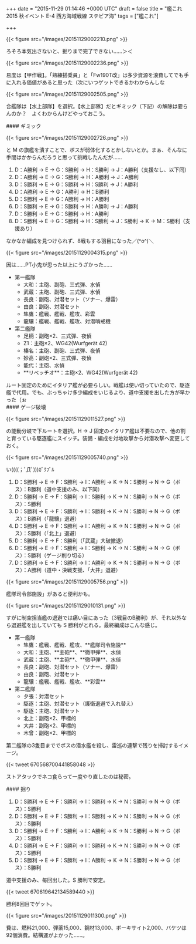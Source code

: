 
+++
date = "2015-11-29 01:14:46 +0000 UTC"
draft = false
title = "艦これ 2015 秋イベント E-4 西方海域戦線 ステビア海"
tags = ["艦これ"]

+++


{{< figure src="/images/20151129002210.png"  >}}

ろそろ本気出さないと、掘りまで完了できない……＞＜

{{< figure src="/images/20151129002236.png"  >}}

易度は【甲作戦】。「熟練搭乗員」と「Fw190T改」は多少資源を浪費してでも手に入れる価値があると思った（次にいつゲットできるかわからんしな

{{< figure src="/images/20151129002505.png"  >}}

合艦隊は【水上部隊】を選択。【水上部隊】だとギミック（下記）の解除は要らんのか？　よくわからんけどやっておこう。

<div class="section">
    #### ギミック
    

{{< figure src="/images/20151129002726.png"  >}}

 と M の旗艦を潰すことで、ボスが弱体化するとかしないとか。まぁ、そんなに手間はかからんだろうと思って挑戦したんだが……

<ol>
<li>D：A勝利 → E → G：S勝利 → H：S勝利 → J：A勝利（支援なし、以下同）</li>
<li>D：A勝利 → E → G：S勝利 → H：A勝利 → J：A勝利</li>
<li>D：S勝利 → E → G：S勝利 → H：S勝利 → J：A勝利</li>
<li>D：A勝利 → E → G：A勝利 → H：B勝利</li>
<li>D：S勝利 → E → G：A勝利 → H：A勝利</li>
<li>D：S勝利 → E → G：S勝利 → H：A勝利 → J：A勝利</li>
<li>D：S勝利 → E → G：S勝利 → H：A勝利</li>
<li>D：S勝利 → E → G：S勝利 → H：S勝利 → J：S勝利 → K → M：S勝利（支援あり）</li>
</ol>なかなか編成を見つけられず、8戦もする羽目になった／(^o^)＼

{{< figure src="/images/20151129004315.png"  >}}

因は……PT小鬼が思った以上にうざかった……

<ul>
<li>第一艦隊
<ul>
<li>大和：主砲、副砲、三式弾、水偵</li>
<li>武蔵：主砲、副砲、三式弾、水偵</li>
<li>長良：副砲、対潜セット（ソナー、爆雷）</li>
<li>由良：副砲、対潜セット</li>
<li>隼鷹：艦戦、艦戦、艦攻、彩雲</li>
<li>龍驤：艦戦、艦戦、艦攻、対潜哨戒機</li>
</ul></li>
<li>第二艦隊
<ul>
<li>足柄：副砲×2、三式弾、夜偵</li>
<li>Z1：主砲×2、WG42(Wurfgerät 42)</li>
<li>榛名：主砲、副砲、三式弾、夜偵</li>
<li>妙高：副砲×2、三式弾、夜偵</li>
<li>能代：主砲、水偵</li>
<li>**リベッチオ**：主砲×2、WG42(Wurfgerät 42)</li>
</ul></li>
</ul>ルート固定のためにイタリア艦が必要らしい。戦艦は使い切っていたので、駆逐艦で代用。でも、ぶっちゃけ多少編成をいじるより、道中支援を出した方が早かった（ぉ

</div>
<div class="section">
    #### ゲージ破壊
    

{{< figure src="/images/20151129011527.png"  >}}

 の能動分岐で下ルートを選択。H → J 固定のイタリア艦は不要なので、他の割と育っている駆逐艦にスイッチ。装備・編成を対地攻撃から対潜攻撃へ変更しておく。

{{< figure src="/images/20151129005740.png"  >}}

い((((；ﾟДﾟ)))ｶﾞｸﾌﾞﾙ

<ol>
<li>D：S勝利 → E → F：S勝利 → I：A勝利 → K → N：S勝利 → N → G（ボス）：B勝利（道中支援のみ、以下同）</li>
<li>D：S勝利 → E → F：S勝利 → I：S勝利 → K → N：S勝利 → N → G（ボス）：S勝利</li>
<li>D：S勝利 → E → F：S勝利 → I：S勝利 → K → N：S勝利 → N → G（ボス）：B勝利（「龍驤」退避）</li>
<li>D：S勝利 → E → F：S勝利 → I：A勝利 → K → N：S勝利 → N → G（ボス）：S勝利（「北上」退避）</li>
<li>D：S勝利 → E → F：S勝利（「武蔵」大破撤退）</li>
<li>D：S勝利 → E → F：S勝利 → I：S勝利 → K → N：S勝利 → N → G（ボス）：S勝利（ゲージ削り切る）</li>
<li>D：S勝利 → E → F：S勝利 → I：A勝利 → K → N：S勝利 → N → G（ボス）：A勝利（道中・決戦支援、「大井」退避）</li>
</ol>

{{< figure src="/images/20151129005756.png"  >}}

艦隊司令部施設」があると便利かも。

{{< figure src="/images/20151129010131.png"  >}}

すがに制空担当艦の退避では痛い目にあった（3戦目のB勝利）が、それ以外なら退避艦を出していても S 勝利がとれる。最終編成はこんな感じ。

<ul>
<li>第一艦隊
<ul>
<li>隼鷹：艦戦、艦戦、艦攻、**艦隊司令施設**</li>
<li>大和：主砲、**主砲**、**徹甲弾**、水偵</li>
<li>武蔵：主砲、**主砲**、**徹甲弾**、水偵</li>
<li>長良：副砲、対潜セット（ソナー、爆雷）</li>
<li>由良：副砲、対潜セット</li>
<li>龍驤：艦戦、艦戦、艦攻、**彩雲**</li>
</ul></li>
<li>第二艦隊
<ul>
<li>夕張：対潜セット</li>
<li>駆逐：主砲、対潜セット（護衛退避で入れ替え）</li>
<li>駆逐：主砲、対潜セット</li>
<li>北上：副砲×2、甲標的</li>
<li>大井：副砲×2、甲標的</li>
<li>木曾：副砲×2、甲標的</li>
</ul></li>
</ul>第二艦隊の3隻目まででボスの潜水艦を殺し、雷巡の連撃で残りを掃討するイメージ。

{{< tweet 670568700441858048 >}}

ストアタックでネコ食らって一度やり直したのは秘密。

</div>
<div class="section">
    #### 掘り
    
<ol>
<li>D：S勝利 → E → F：S勝利 → I：S勝利 → K → N：S勝利 → N → G（ボス）：S勝利</li>
<li>D：S勝利 → E → F：S勝利 → I：S勝利 → K → N：S勝利 → N → G（ボス）：S勝利</li>
<li>D：S勝利 → E → F：S勝利 → I：A勝利 → K → N：S勝利 → N → G（ボス）：S勝利</li>
<li>D：S勝利 → E → F：S勝利 → I：S勝利 → K → N：S勝利 → N → G（ボス）：S勝利</li>
<li>D：S勝利 → E → F：S勝利 → I：A勝利 → K → N：S勝利 → N → G（ボス）：S勝利</li>
</ol>道中支援のみ、毎回出した。S 勝利で安定。

{{< tweet 670619642134589440 >}}

 勝利8回目でゲット。

{{< figure src="/images/20151129011300.png"  >}}

費は、燃料21,000、弾薬15,000、鋼材13,000、ボーキサイト2,000、バケツは92個消費。結構運がよかった……。

</div>

